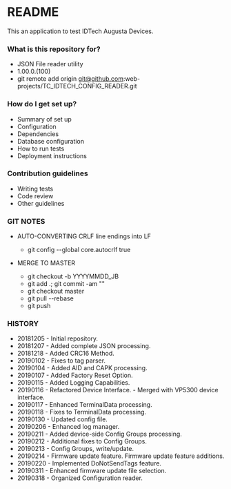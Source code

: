 # README #

This an application to test IDTech Augusta Devices.

### What is this repository for? ###

* JSON File reader utility
* 1.00.0.(100)
* git remote add origin git@github.com:web-projects/TC_IDTECH_CONFIG_READER.git

### How do I get set up? ###

* Summary of set up
* Configuration
* Dependencies
* Database configuration
* How to run tests
* Deployment instructions

### Contribution guidelines ###

* Writing tests
* Code review
* Other guidelines

### GIT NOTES ###

* AUTO-CONVERTING CRLF line endings into LF
  * git config --global core.autocrlf true

* MERGE TO MASTER 
  * git checkout -b YYYYMMDD_JB
  * git add .; git commit -am ""
  * git checkout master
  * git pull --rebase
  * git push
   
### HISTORY ###

* 20181205 - Initial repository.
* 20181207 - Added complete JSON processing.
* 20181218 - Added CRC16 Method.
* 20190102 - Fixes to tag parser.
* 20190104 - Added AID and CAPK processing.
* 20190107 - Added Factory Reset Option.
* 20190115 - Added Logging Capabilities.
* 20190116 - Refactored Device Interface.
           - Merged with VP5300 device interface.
* 20190117 - Enhanced TerminalData processing.
* 20190118 - Fixes to TerminalData processing.
* 20190130 - Updated config file.
* 20190206 - Enhanced log manager.
* 20190211 - Added device-side Config Groups processing.
* 20190212 - Additional fixes to Config Groups.
* 20190213 - Config Groups, write/update.
* 20190214 - Firmware update feature.
             Firmware update feature additions.
* 20190220 - Implemented DoNotSendTags feature.
* 20190311 - Enhanced firmware update file selection.
* 20190318 - Organized Configuration reader.